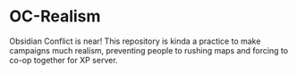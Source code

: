 # OC-Realism
Obsidian Conflict is near! This repository is kinda a practice to make campaigns much realism, preventing people to rushing maps and forcing to co-op together for XP server.

